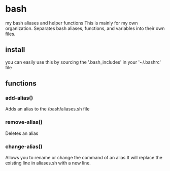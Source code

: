 # bash
my bash aliases and helper functions
This is mainly for my own organization.
Separates bash aliases, functions, and variables into their own files.


## install
you can easily use this by sourcing the '.bash_includes' in your '~/.bashrc' file

## functions
### add-alias()
Adds an alias to the /bash/aliases.sh file

### remove-alias()
Deletes an alias


### change-alias()
Allows you to rename or change the command of an alias
It will replace the existing line in aliases.sh with a new line.


